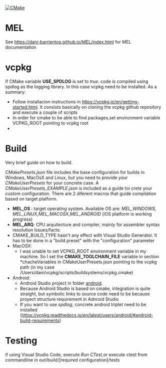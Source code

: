 [![CMake](https://github.com/dani-barrientos/MEL/actions/workflows/cmake.yml/badge.svg?branch=main)](https://github.com/dani-barrientos/MEL/actions/workflows/cmake.yml)
# MEL
See https://dani-barrientos.github.io/MEL/index.html for MEL documentation
# vcpkg
 If CMake variable **USE_SPDLOG** is set to *true*. code is compiled using spdlog as the logging library. In this case vcpkg need to be installed. As a summary:
   - Follow installacion instructions in https://vcpkg.io/en/getting-started.html. It consists basically on cloning the vcpkg github repository and execute a couple of scripts
   - In order for cmake to be able to find packages,set environment variable VCPKG_ROOT pointing to vcpkg root
   - 
# Build
Very brief guide on how to build.

*CMakePresets.json* file includes the base configuration for builds in Windows, MacOsX and Linux, but you need to provide your *CMakeUserPresets* for your concrete case. A *CMakeUserPresets_EXAMPLE.json* is included as a guide toi crete your custom configuration.
There are 2 diferent macros that guide compilation based on target platform.
- **MEL_OS** : target operating system. Available OS are: *MEL_WINDOWS*, *MEL_LINUX*,*MEL_MACOSX*,*MEL_ANDROID* (iOS platform is working progress)
- **MEL_ARQ**: CPU arquitecture and compiler, mainly for assembler syntax resolution
Issues/facts:
- CMAKE_BUILD_TYPE hasn't any effect with Visual Studio Generator. It has to be done in a "build preset" with the "configuration" parameter
- MacOSX:
   - I was unable to set VCPKG_ROOT environment variable in my machine. So I set the **CMAKE_TOOLCHAIN_FILE** variable in section *chacheVariables in CMakeUserPresets.json pointing to the vcpkg path (in my case /Users/dani/vcpkg/scripts/buildsystems/vcpkg.cmake)
- Android:
   - Android Studio project in folder [android](/android/main).
   - Because Android Studio is based on cmake, integration is quite straight, but symbolic links to source code need to be because proyect structure requirement in Adnroid Studio
   - If you want to use *spdlog*, concrete android triplet need to be installed (https://vcpkg.readthedocs.io/en/latest/users/android/#android-build-requirements)
  
 # Testing
 if using Visual Studio Code, execute *Run CTest*,or execute ctest from commandline in out/build/[required configuration]/tests
 
 
